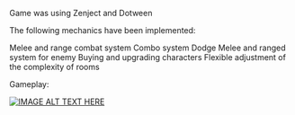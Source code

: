 Game was using Zenject and Dotween

The following mechanics have been implemented:

Melee and range combat system
Combo system
Dodge
Melee and ranged system for enemy
Buying and upgrading characters
Flexible adjustment of the complexity of rooms

Gameplay:

[![IMAGE ALT TEXT HERE](https://img.youtube.com/vi/ECm_kh_VYR4/0.jpg)](https://www.youtube.com/watch?v=ECm_kh_VYR4)
